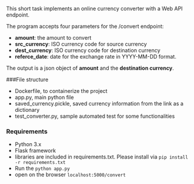 
This short task implements an online currency converter with a Web API endpoint.

The program accepts four parameters for the /convert endpoint:

- **amount**: the amount to convert
- **src_currency**: ISO currency code for source currency
- **dest_currency**: ISO currency code for destination currency
- **referce_date**: date for the exchange rate in YYYY-MM-DD format.

The output is a json object of **amount** and the **destination currency**.

###File structure
- Dockerfile, to containerize the project
- app.py, main python file
- saved_currency.pickle, saved currency information from the link as a dictionary
- test_converter.py, sample automated test for some functionalities

### Requirements

- Python 3.x 
- Flask framework
- libraries are included in requirements.txt. Please install via `pip install -r requirements.txt`
- Run the `python app.py`
- open on the browser `localhost:5000/convert`